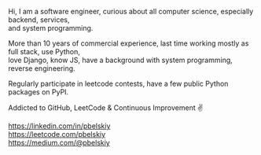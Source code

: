 Hi, I am a software engineer, curious about all computer science, especially backend, services,<br/>
and system programming.<br/>

More than 10 years of commercial experience, last time working mostly as full stack, use Python,<br/>
love Django, know JS, have a background with system programming, reverse engineering.<br/>

Regularly participate in leetcode contests, have a few public Python packages on PyPI.<br/>

Addicted to GitHub, LeetCode & Continuous Improvement ✌️<br/>

https://linkedin.com/in/pbelskiy<br/>
https://leetcode.com/pbelskiy<br/>
https://medium.com/@pbelskiy<br/>
